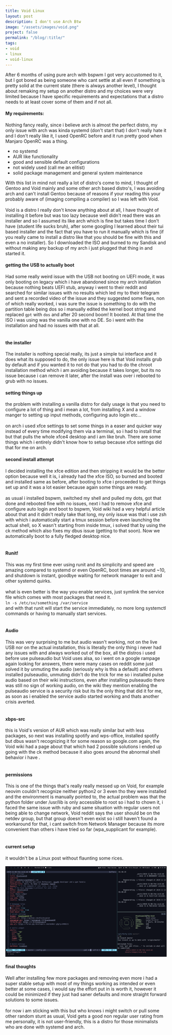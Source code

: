 ```yaml
---
title: Void Linux
layout: post
description: I don't use Arch Btw
image: "/assets/images/void.png"
project: false
permalink: "/blog/:title/"
tags:
- void
- linux
- void-linux
---
```


After 6 months of using pure arch with bspwm I got very accustomed to it, but I got
bored as being someone who cant settle at all even if something is pretty solid
at the current state (there is always another level), I thought about remaking
my setup on another distro and my choices were very limited because I have
specific requirements and expectations that a distro needs to at least cover some
of them and if not all.
#### My requirements:
Nothing fancy really, since i believe arch is almost the perfect distro, my only
issue with arch was kinda systemd (don't start that) I don't really hate it and I
don't really like it, I used OpenRC before and it run pretty good when Manjaro
OpenRC was a thing. <br>
- no systemd
- AUR like functionality
- good and sensible default configurations
- not widely used (call me an elitist)
- solid package management and general system maintenance

With this list in mind not really a lot of distro's come to mind, I thought of
Gentoo and Void mainly and some other arch based distro's, I was avoiding
arch and can't install Gentoo because of reasons if your reading this your
probably aware of (imaging compiling a compiler) so I was left with Void. <br>
<br>
Void is a distro I really don't know anything about at all, I have thought of
installing it before but was too lazy because well didn't read there was an
installer and so I assumed its like arch which is fine but takes time I don't
have (student  life sucks bruh), after some googling I learned about
their tui based installer and the fact that you have to run it manually which is
fine (if you really came to install a distro like that you should be fine with
this and even a no installer). So I downloaded the ISO and burned to my Sandisk
and without making any backup of my arch i just plugged that thing in and
started it.

#### getting the USB to actually boot
Had some really weird issue with the USB not booting on UEFI mode, it was
only booting on legacy which i have abandoned since my arch installation because
nothing beats UEFI stub, anyway i went to their reddit and searched for similar
issues with no results which led my to their telegram and sent a recorded video
of the issue and they suggested some fixes, non of which really worked, i was
sure the issue is something to do with the partition table being dos so i manually
edited the kernel boot string and replaced `gpt` with `dos`
and after 20 second boom! It booted. At that time the ISO i was using was
the vanilla one with no DE. So i went with the installation and had no issues
with that at all. <br><br>

#### the installer
The installer is nothing special really, its just a simple tui interface and it
does what its supposed to do, the only issue here is that Void installs grub by
default and if you wanted it to not do that you had to do the chroot
installation method which i am avoiding because it takes longer, but its no
issue because i can remove it later, after the install was over i rebooted to
grub with no issues.

#### setting things up
the problem with installing a vanilla distro for daily usage is that you need
to configure a lot of thing and i mean a lot, from installing X and a window
manger to setting up input methods, configuring auto login etc...<br> <br>
on arch i used xfce settings to set some things in a easer and quicker way
instead of every time modifying them via a terminal, so i had to install that
but that pulls the whole xfce4 desktop and i am like bruh. There are some things
which i entirely didn't know how to setup because xfce
settings did that for me on arch.

#### second install attempt
I decided installing the xfce edition and then stripping it would be the
better option because well it is, i already had the xfce ISO, so burned and
booted and installed same as before, after booting to xfce i proceeded to get
things set up and it was a lot easier because again some things are
ready.<br><br>
as usual i installed bspwm, switched my shell and pulled my dots, got that done
and rebooted fine with no issues, next i had to remove xfce and configure auto
login and boot to bspwm, Void wiki had a very helpful article about that and
it didn't really take that long, my only issue was that i use zsh with which i
automatically start a tmux session before even launching the actual shell, so X
wasn't starting from inside tmux, i solved that by using the ck method which also
fixes my dbus issue (getting to that soon). Now we automatically boot to a fully
fledged desktop nice.<br><br>

#### Runit!
This was my first time ever using runit and its simplicity and speed are amazing
compared to systemd or even OpenRC, boot times are around ~10, and shutdown is
instant, goodbye waiting for network manager to exit and other systemd quirks.
<br><br>
what is even better is the way you enable services, just symlink the service
file which comes with most packages that need it. <br>
`ln -s /etc/sv/something /var/service`<br>
and with that runit will start the service immediately, no more long systemctl
commands or having to manually start services.<br><br>

#### Audio
This was very surprising to me but audio wasn't working, not on the live USB
nor on the actual installation, this is literally the only thing i never had any
issues with and always worked out of the box, all the distros i used before
use pulseaudio but Void uses alsa, so i went on a google rampage again looking
for answers, there were many cases on reddit some just solved it by unmuting the
audio (seriously why is this a default) and others installed pulseaudio,
unmuting didn't do the trick for me so i installed pulse audio based on their
wiki instructions, even after installing pulseaudio there was still no sign
of working audio, on the wiki they mention enabling the pulseaudio service
is a security risk but its the only thing that did it for me, as soon as i
enabled the service audio started working and thats another crisis
averted.<br><br>

#### xbps-src
this is Void's version of AUR which was really similar but with less packages,
so next was installing spotify and wps-office, installed spotify but dbus wasn't
recognizing it for some reason so google.com again, the Void wiki had a page
about that which had 2 possible solutions i ended up going with the ck method
because it also goes around the abnormal shell behavior i have
.<br><br>

#### permissions
This is one of the things that's really really messed up on Void, for example
neovim couldn't recognize neither python2 or 3 even tho they were installed and
the environment is manually pointed to, the actual problem was that the python
folder under /usr/lib is only accessible to root so i had to chown it, i
faced the same issue with ruby and same situation with regular users not being
able to change network, Void reddit says the user should be on the netdev group,
but that group doesn't even exist so i still haven't found a workaround for that,
i cant switch from Network Manager because its more convenient than others i
have tried so far (wpa_supplicant for example).<br><br>

#### current setup
it wouldn't be a Linux post without flaunting some rices. <br><br>
![current rice](/assets/images/void-rice.png)

#### final thoughts
Well after installing few more packages and removing even more i had a super
stable setup with most of my things working as intended or even better at some
cases, i would say the effort put in is worth it, however it could be minimized
if they just had saner defaults and more straight forward solutions to some
issues.<br><br>
for now i am sticking with this but who knows i might switch or pull some other
random stunt as usual, Void gets a good non regular user rating from me
personally, it is not user-friendly, this is a distro for those minimalists who
are done with systemd and arch.
